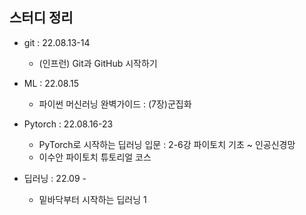 ## 스터디 정리 
- git : 22.08.13-14
  - (인프런) Git과 GitHub 시작하기

- ML : 22.08.15
  - 파이썬 머신러닝 완벽가이드 : (7장)군집화 
  
- Pytorch : 22.08.16-23
  - PyTorch로 시작하는 딥러닝 입문 : 2-6강 파이토치 기초 ~ 인공신경망
  - 이수안 파이토치 튜토리얼 코스

- 딥러닝 : 22.09 -
  - 밑바닥부터 시작하는 딥러닝 1
